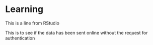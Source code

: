 # Learning
This is a line from RStudio

This is to see if the data has been sent online without the request for authentication